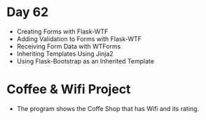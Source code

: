 # Day 62

- Creating Forms with Flask-WTF
- Adding Validation to Forms with Flask-WTF
- Receiving Form Data with WTForms
- Inheriting Templates Using Jinja2
- Using Flask-Bootstrap as an Inherited Template

# Coffee & Wifi Project

- The program shows the Coffe Shop that has Wifi and its rating.
